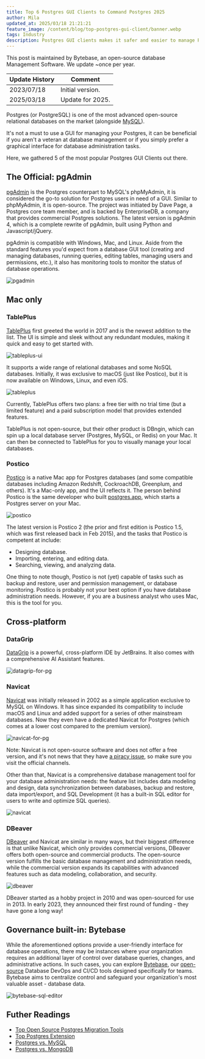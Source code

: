 ```yaml
---
title: Top 6 Postgres GUI Clients to Command Postgres 2025
author: Mila
updated_at: 2025/03/18 21:21:21
feature_image: /content/blog/top-postgres-gui-client/banner.webp
tags: Industry
description: Postgres GUI clients makes it safer and easier to manage Postgres databases by providing a provide a visual graphical interface. In this post, we are taking a look at the most common Postgres GUI Clients.
---
```


<HintBlock type="info">

This post is maintained by Bytebase, an open-source database Management Software. We update ~once per year.

</HintBlock>

| Update History | Comment          |
| -------------- | ---------------- |
| 2023/07/18     | Initial version. |
| 2025/03/18     | Update for 2025. |

Postgres (or PostgreSQL) is one of the most advanced open-source relational databases on the market (alongside [MySQL](/blog/postgres-vs-mysql/)).

It's not a must to use a GUI for managing your Postgres, it can be beneficial if you aren't a veteran at database management or if you simply prefer a graphical interface for database administration tasks.

Here, we gathered 5 of the most popular Postgres GUI Clients out there.

## The Official: pgAdmin

[pgAdmin](https://www.pgadmin.org/) is the Postgres counterpart to MySQL's phpMyAdmin, it is considered the go-to solution for Postgres users in need of a GUI. Similar to phpMyAdmin, it is open-source. The project was initiated by Dave Page, a Postgres core team member, and is backed by EnterpriseDB, a company that provides commercial Postgres solutions. The latest version is pgAdmin 4, which is a complete rewrite of pgAdmin, built using Python and Javascript/jQuery.

pgAdmin is compatible with Windows, Mac, and Linux. Aside from the standard features you'd expect from a database GUI tool (creating and managing databases, running queries, editing tables, managing users and permissions, etc.), it also has monitoring tools to monitor the status of database operations.

![pgadmin](/content/blog/top-postgres-gui-client/pgadmin.webp)

## Mac only

### TablePlus

[TablePlus](https://tableplus.com/) first greeted the world in 2017 and is the newest addition to the list. The UI is simple and sleek without any redundant modules, making it quick and easy to get started with.

![tableplus-ui](/content/blog/top-postgres-gui-client/tableplus-ui.webp)

It supports a wide range of relational databases and some NoSQL databases. Initially, it was exclusive to macOS (just like Postico), but it is now available on Windows, Linux, and even iOS.

![tableplus](/content/blog/top-postgres-gui-client/tableplus.webp)

Currently, TablePlus offers two plans: a free tier with no trial time (but a limited feature) and a paid subscription model that provides extended features.

TablePlus is not open-source, but their other product is DBngin, which can spin up a local database server (Postgres, MySQL, or Redis) on your Mac. It can then be connected to TablePlus for you to visually manage your local databases.

### Postico

[Postico](https://eggerapps.at/postico2/) is a native Mac app for Postgres databases (and some compatible databases including Amazon Redshift, CockroachDB, Greenplum, and others). It's a Mac-only app, and the UI reflects it. The person behind Postico is the same developer who built [postgres.app](https://www.bytebase.com/blog/free-tools-to-start-local-database-on-mac/), which starts a Postgres server on your Mac.

![postico](/content/blog/top-postgres-gui-client/postico.webp)

The latest version is Postico 2 (the prior and first edition is Postico 1.5, which was first released back in Feb 2015), and the tasks that Postico is competent at include:

- Designing database.
- Importing, entering, and editing data.
- Searching, viewing, and analyzing data.

One thing to note though, Postico is not (yet) capable of tasks such as backup and restore, user and permission management, or database monitoring. Postico is probably not your best option if you have database administration needs. However, if you are a business analyst who uses Mac, this is the tool for you.

## Cross-platform

### DataGrip

[DataGrip](https://www.jetbrains.com/datagrip/) is a powerful, cross-platform IDE by JetBrains. It also comes with a comprehensive AI Assistant features.

![datagrip-for-pg](/content/blog/top-postgres-gui-client/datagrip.webp)

### Navicat

[Navicat](https://navicat.com/) was initially released in 2002 as a simple application exclusive to MySQL on Windows. It has since expanded its compatibility to include macOS and Linux and added support for a series of other mainstream databases. Now they even have a dedicated Navicat for Postgres (which comes at a lower cost compared to the premium version).

![navicat-for-pg](/content/blog/top-postgres-gui-client/navicat-for-pg.webp)

Note: Navicat is not open-source software and does not offer a free version, and it's not news that they have [a piracy issue](/blog/stop-using-navicat), so make sure you visit the official channels.

Other than that, Navicat is a comprehensive database management tool for your database administration needs: the feature list includes data modeling and design, data synchronization between databases, backup and restore, data import/export, and SQL Development (it has a built-in SQL editor for users to write and optimize SQL queries).

![navicat](/content/blog/top-postgres-gui-client/navicat.webp)

### DBeaver

[DBeaver](https://dbeaver.io/) and Navicat are similar in many ways, but their biggest difference is that unlike Navicat, which only provides commercial versions, DBeaver offers both open-source and commercial products. The open-source version fulfills the basic database management and administration needs, while the commercial version expands its capabilities with advanced features such as data modeling, collaboration, and security.

![dbeaver](/content/blog/top-postgres-gui-client/dbeaver.webp)

DBeaver started as a hobby project in 2010 and was open-sourced for use in 2013. In early 2023, they announced their first round of funding - they have gone a long way!

## Governance built-in: Bytebase

While the aforementioned options provide a user-friendly interface for database operations, there may be instances where your organization requires an additional layer of control over database queries, changes, and administrative actions. In such cases, you can explore [Bytebase](/), our [open-source](https://github.com/bytebase/bytebase) Database DevOps and CI/CD tools designed specifically for teams. Bytebase aims to centralize control and safeguard your organization's most valuable asset - database data.

![bytebase-sql-editor](/content/blog/top-postgres-gui-client/bytebase-sql-editor.webp)

## Futher Readings

- [Top Open Source Postgres Migration Tools](/blog/top-open-source-postgres-migration-tools/)
- [Top Postgres Extension](/blog/top-postgres-extension)
- [Postgres vs. MySQL](/blog/postgres-vs-mysql)
- [Postgres vs. MongoDB](/blog/postgres-vs-mongodb)
